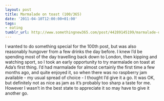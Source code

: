 ```yaml
---
layout: post
title: Marmalade on toast (100/365)
date: '2011-04-10T12:00:00+01:00'
tags:
- eating
tumblr_url: http://www.somethingnew365.com/post/44289145199/marmalade-on-toast-100365
---
```

I wanted to do something special for the 100th post, but was also reasonably hungover from a few drinks the day before. I knew I’d be spending most of the day travelling back down to London, then kipping and watching sport, so I took an early opportunity to try marmalade on toast at Ada’s first thing.
I’d had marmalade for almost certainly the first time a few months ago, and quite enjoyed it, so when there was no raspberry jam available - my usual spread of choice - I thought I’d give it a go. It was OK, but definitely not as nice as jam as it’s probably too sharp a taste for me. However I wasn’t in the best state to appreciate it so may have to give it another go.
